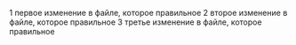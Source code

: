 1 первое изменение в файле, которое правильное
2 второе изменение в файле, которое правильное
3 третье изменение в файле, которое правильное